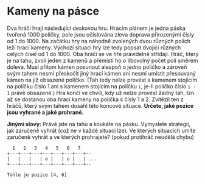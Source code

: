 # Kameny na pásce

Dva hráči hrají následující deskovou hru. Hracím plánem je jedna páska tvořená 1000 políčky, pole jsou očíslována zleva doprava přirozenými čísly od 1 do 1000. Na začátku hry na náhodně zvolených dvou různých polích leží hrací kameny. Výchozí situaci hry lze tedy popsat dvojicí různých celých čísel od 1 do 1000. Oba hráči se ve hře pravidelně střídají. Hráč, který je na tahu, zvolí jeden z kamenů a přemístí ho o libovolný počet polí směrem doleva. Musí přitom kámen posunout alespoň o jedno políčko a zároveň svým tahem nesmí přeskočit jiný hrací kámen ani nesmí umístit přesouvaný kámen na již obsazené políčko. (Tah tedy nelze provést s kamenem stojícím na políčku číslo 1 ani s kamenem stojícím na políčku `i`, je-li políčko číslo `i - 1` právě obsazené.) Hra končí ve chvíli, kdy už nelze provést žádný tah, tzn. až se dostanou oba hrací kameny na políčka s čísly 1 a 2. Zvítězil ten z hráčů, který svým tahem dosáhl této koncové situace. **Určete, jaké pozice jsou vyhrané a jaké prohrané.**

**Jinými slovy:** Právě jste na tahu a koukáte na pásku. Vymyslete strategii, jak zaručeně vyhrát (což ne v každé situaci lze). Ve kterých situacích umíte zaručeně vyhrát a ve kterých prohrajete? (pokud protihráč neudělá chybu)

```
  1   2   3   4   5   6   7
+---+---+---+---+---+---+---+--
|   |   |   | o |   | o |   | ...
+---+---+---+---+---+---+---+--

Tohle je pozice [4, 6]
```